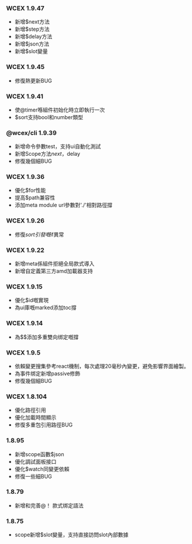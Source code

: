 <!--DESC: {icon:{name:"update",pkg:"mdi",type:"filled"},id:99} -->

### WCEX 1.9.47
- 新增$next方法
- 新增$step方法
- 新增$delay方法
- 新增$json方法
- 新增$slot變量


### WCEX 1.9.45
- 修復熱更新BUG

### WCEX 1.9.41
- 使@timer喺組件初始化時立即執行一次
- $sort支持bool和number類型

### @wcex/cli 1.9.39
- 新增命令參數test，支持ui自動化測試
- 新增Scope方法$next，$delay
- 修復幾個細BUG

### WCEX 1.9.36
- 優化$for性能
- 提高$path兼容性
- 添加meta module url參數對'./'相對路徑撐


### WCEX 1.9.26
- 修復$sort引發嘅$if異常

### WCEX 1.9.22
- 新增meta係組件拒絕全局款式導入
- 新增自定義第三方amd加載器支持

### WCEX 1.9.15
- 優化$id嘅實現
- 為ui庫嘅marked添加toc撐 
### WCEX 1.9.14
- 為$$添加多重雙向绑定嘅撐

### WCEX 1.9.5
- 依賴變更搜集參考react機制，每次處理20毫秒內變更，避免影響界面繪製。
- 為事件绑定新增passive修飾
- 修復幾個細BUG

### WCEX 1.8.104
- 優化路徑引用
- 優化加載時間顯示
- 修復多重包引用路徑BUG

### 1.8.95
- 新增scope函數$json
- 優化調試面板接口
- 優化$watch同變更依賴
- 修復一些細BUG

### 1.8.79
- 新增和完善@！ 款式绑定語法

### 1.8.75 
- scope新增$slot變量，支持直接訪問slot內部數據 
